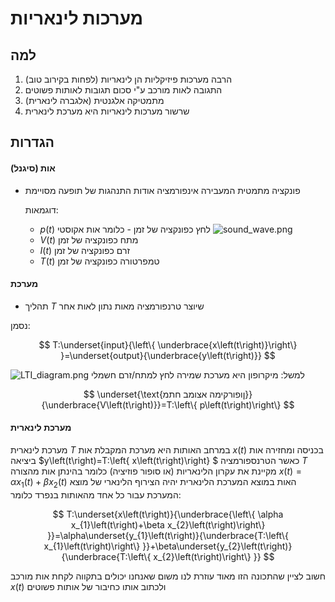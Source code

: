 # מערכות לינאריות

## למה

1. הרבה מערכות פיזיקליות הן לינאריות (לפחות בקירוב טוב)
2. התגובה לאות מורכב ע"י סכום תגובות לאותות פשוטים
3. מתמטיקה אלגנטית (אלגברה לינארית)
4. שרשור מערכות לינאריות היא מערכת לינארית

## הגדרות

#### אות (סיגנל)

* פונקציה מתמטית המעבירה אינפורמציה אודות התנהגות של תופעה מסויימת

  דוגמאות:
    * $p(t)$ לחץ כפונקציה של זמן - כלומר אות אקוסטי
      ![sound_wave.png](sound_wave.png)
    * $V(t)$ מתח כפונקציה של זמן
    * $I(t)$ זרם כפונקציה של זמן
    * $T(t)$ טמפרטורה כפונקציה של זמן

#### מערכת

* תהליך $T$ שיוצר טרנפורמציה מאות נתון לאות אחר

נסמן:

$$
T:\underset{input}{\left\{ \underbrace{x\left(t\right)}\right\} }=\underset{output}{\underbrace{y\left(t\right)}}
$$

![LTI_diagram.png](LTI_diagram.png)
למשל: מיקרופון היא מערכת שמירה לחץ למתח/זרם חשמלי

$$
\underset{\text{ןופורקימה אצומב חתמ}}{\underbrace{V\left(t\right)}}=T:\left\{ p\left(t\right)\right\}
$$

#### מערכת לינארית

מערכת לינארית $T$ במרחב האותות היא מערכת המקבלת אות $x\left(t\right)$
בכניסה ומחזירה אות ביציאה $y\left(t\right)=T:\left\{ x\left(t\right)\right\} $
כאשר הטרנספורמציה $T$ מקיינת את עקרון הלינאריות (או סופור פוזיציה)
כלומר בהינתן אות מהצורה $x\left(t\right)=\alpha x_{1}\left(t\right)+\beta x_{2}\left(t\right)$ 
האות במוצא המערכת הלינארית יהיה הצירוף הלינארי של מוצא המערכת עבור כל 
אחד מהאותות בנפרד כלומר: 

$$
T:\underset{x\left(t\right)}{\underbrace{\left\{ \alpha x_{1}\left(t\right)+\beta x_{2}\left(t\right)\right\} }}=\alpha\underset{y_{1}\left(t\right)}{\underbrace{T:\left\{ x_{1}\left(t\right)\right\} }}+\beta\underset{y_{2}\left(t\right)}{\underbrace{T:\left\{ x_{2}\left(t\right)\right\} }}
$$

חשוב לציין שהתכונה הזו מאוד עוזרת לנו משום שאנחנו יכולים בתקווה לקחת אות
מורכב $x\left(t\right)$ ולכתוב אותו כחיבור של אותות פשוטים